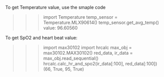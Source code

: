 To get Temperature value, use the smaple code

>>> import Temperature
>>> temp_sensor = Temperature.MLX90614()
>>> temp_sensor.get_avg_temp()
value: 96.60560

To get SpO2 and heart beat value:

>>> import max30102
>>> import hrcalc
>>> max_obj = max30102.MAX30102()
>>> red_data, ir_data = max_obj.read_sequential()
>>> hrcalc.calc_hr_and_spo2(ir_data[:100], red_data[:100])
(66, True, 95, True)
